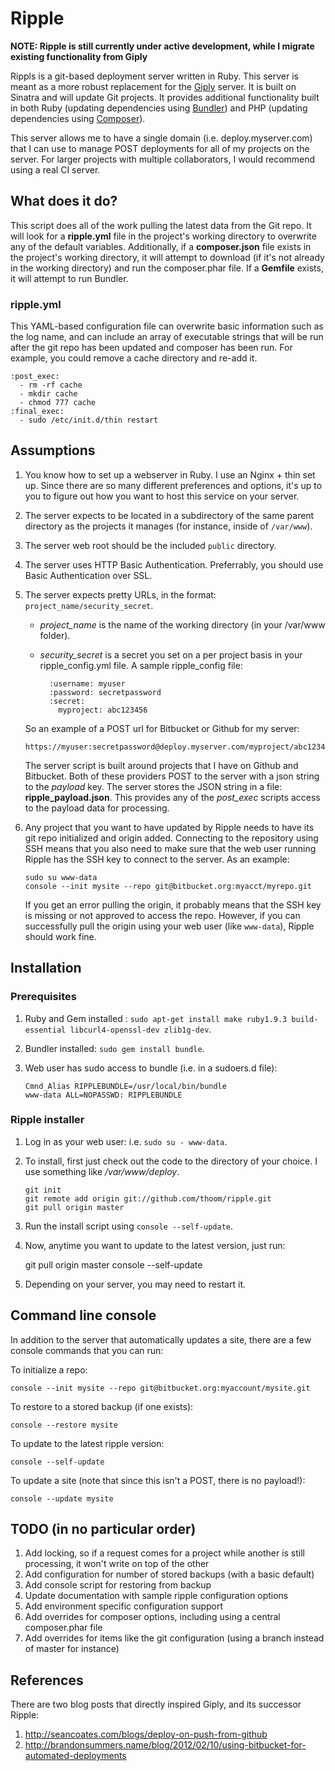 Ripple
======

__NOTE: Ripple is still currently under active development, while I migrate existing functionality from Giply__

Rippls is a git-based deployment server written in Ruby. This server is meant as a more robust replacement for the [Giply](http://github.com/thoom/giply-server)
server. It is built on Sinatra and will update Git projects. It provides additional functionality built in both Ruby
(updating dependencies using [Bundler](http://gembundler.com)) and PHP (updating dependencies using [Composer](https://getcomposer.org)).

This server allows me to have a single domain (i.e. deploy.myserver.com) that I can use to manage POST deployments for all
of my projects on the server. For larger projects with multiple collaborators, I would recommend using a real CI server.

What does it do?
----------------
This script does all of the work pulling the latest data from the Git repo. It will look for a __ripple.yml__ file in the
project's working directory to overwrite any of the default variables. Additionally, if a __composer.json__ file exists
in the project's working directory, it will attempt to download (if it's not already in the working directory)
and run the composer.phar file. If a __Gemfile__ exists, it will attempt to run Bundler.

### ripple.yml
This YAML-based configuration file can overwrite basic information such as the log name, and can include an array
of executable strings that will be run after the git repo has been updated and composer has been run. For example,
you could remove a cache directory and re-add it.

    :post_exec:
      - rm -rf cache
      - mkdir cache
      - chmod 777 cache
    :final_exec:
      - sudo /etc/init.d/thin restart

Assumptions
-----------

 1. You know how to set up a webserver in Ruby. I use an Nginx + thin set up. Since there are so many different preferences and options, it's up to you to figure out how you want to host this service on your server.
 2. The server expects to be located in a subdirectory of the same parent directory as the projects it manages (for instance, inside of `/var/www`).
 3. The server web root should be the included `public` directory.
 4. The server uses HTTP Basic Authentication. Preferrably, you should use Basic Authentication over SSL.
 5. The server expects pretty URLs, in the format: `project_name/security_secret`.
    * *project_name* is the name of the working directory (in your /var/www folder).
    * *security_secret* is a secret you set on a per project basis in your ripple_config.yml file. A sample ripple_config file:
    
		    :username: myuser
		    :password: secretpassword
		    :secret:
		      myproject: abc123456

    So an example of a POST url for Bitbucket or Github for my server:

        https://myuser:secretpassword@deploy.myserver.com/myproject/abc123456

    The server script is built around projects that I have on Github and Bitbucket. Both of these providers POST to the server
    with a json string to the _payload_ key. The server stores the JSON string in a file: **ripple_payload.json**. This provides
    any of the *post_exec* scripts access to the payload data for processing.

 4. Any project that you want to have updated by Ripple needs to have its git repo initialized and origin added. Connecting to the
    repository using SSH means that you also need to make sure that the web user running Ripple has the SSH key to connect
    to the server. As an example:

        sudo su www-data
        console --init mysite --repo git@bitbucket.org:myacct/myrepo.git

    If you get an error pulling the origin, it probably means that the SSH key is missing or not approved to access the repo.
    However, if you can successfully pull the origin using your web user (like `www-data`), Ripple should work fine.

Installation
------------

### Prerequisites

 1. Ruby and Gem installed : `sudo apt-get install make ruby1.9.3 build-essential libcurl4-openssl-dev zlib1g-dev`.
 2. Bundler installed: `sudo gem install bundle`.
 3. Web user has sudo access to bundle (i.e. in a sudoers.d file):

        Cmnd_Alias RIPPLEBUNDLE=/usr/local/bin/bundle
        www-data ALL=NOPASSWD: RIPPLEBUNDLE

### Ripple installer
 1. Log in as your web user: i.e. `sudo su - www-data`.
 2. To install, first just check out the code to the directory of your choice. I use something like */var/www/deploy*.

        git init
        git remote add origin git://github.com/thoom/ripple.git
        git pull origin master

 3. Run the install script using `console --self-update`.
 4. Now, anytime you want to update to the latest version, just run:

    git pull origin master
    console --self-update

 5. Depending on your server, you may need to restart it.

Command line console
--------------------
In addition to the server that automatically updates a site, there are a few console commands that you can run:

To initialize a repo:

    console --init mysite --repo git@bitbucket.org:myaccount/mysite.git

To restore to a stored backup (if one exists):

    console --restore mysite

To update to the latest ripple version:

    console --self-update

To update a site (note that since this isn't a POST, there is no payload!):

    console --update mysite

TODO (in no particular order)
-----------------------------

1. Add locking, so if a request comes for a project while another is still processing, it won't write on top of the other
2. Add configuration for number of stored backups (with a basic default)
3. Add console script for restoring from backup
4. Update documentation with sample ripple configuration options
5. Add environment specific configuration support
6. Add overrides for composer options, including using a central composer.phar file
7. Add overrides for items like the git configuration (using a branch instead of master for instance)

References
----------

There are two blog posts that directly inspired Giply, and its successor Ripple:

 1. http://seancoates.com/blogs/deploy-on-push-from-github
 2. http://brandonsummers.name/blog/2012/02/10/using-bitbucket-for-automated-deployments
